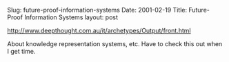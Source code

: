 Slug: future-proof-information-systems
Date: 2001-02-19
Title: Future-Proof Information Systems
layout: post

http://www.deepthought.com.au/it/archetypes/Output/front.html

About knowledge representation systems, etc. Have to check this out when I get time.
